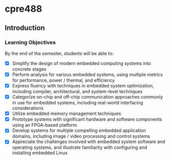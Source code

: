 # cpre488

## Introduction
### Learning Objectives

By the end of the semester, students will be able to:

- [x] Simplify the design of modern embedded computing systems into concrete stages
- [x] Perform analysis for various embedded systems, using multiple metrics for performance, power / thermal, and efficiency
- [x] Express fluency with techniques in embedded system optimization, including compiler, architectural, and system-level techniques
- [x] Categorize on-chip and off-chip communication approaches commonly in use for embedded systems, including real-world interfacing considerations
- [x] Utilize embedded memory management techniques
- [x] Prototype systems with significant hardware and software components using an FPGA-based platform
- [x] Develop systems for multiple compelling embedded application domains, including image / video processing and control systems
- [x] Appreciate the challenges involved with embedded system software and operating systems, and illustrate familiarity with configuring and installing embedded Linux
